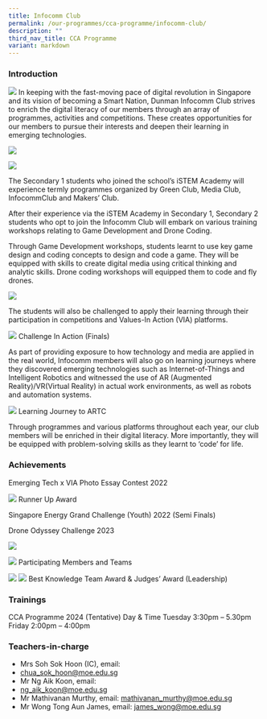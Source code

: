 ```yaml
---
title: Infocomm Club
permalink: /our-programmes/cca-programme/infocomm-club/
description: ""
third_nav_title: CCA Programme
variant: markdown
---
```

### Introduction

![](/images/CCA%20Photos/Infocomm%20Club/Pic01.jpg)
In keeping with the fast-moving pace of digital revolution in Singapore and its vision of becoming a Smart Nation, Dunman Infocomm Club strives to enrich the digital literacy of our members through an array of programmes, activities and competitions. These creates opportunities for our members to pursue their interests and deepen their learning in emerging technologies.

![](/images/CCA%20Photos/Infocomm%20Club/Pic02.jpg)

![](/images/CCA%20Photos/Infocomm%20Club/Pic03.jpg)
	
The Secondary 1 students who joined the school’s iSTEM Academy will experience termly programmes organized by Green Club, Media Club, InfocommClub and Makers’ Club. 

After their experience via the iSTEM Academy in Secondary 1, Secondary 2 students who opt to join the Infocomm Club will embark on various training workshops relating to Game Development and Drone Coding. 

Through Game Development workshops, students learnt to use key game design and coding concepts to design and code a game. They will be equipped with skills to create digital media using critical thinking and analytic skills.  Drone coding workshops will equipped them to code and fly drones.

![](/images/CCA%20Photos/Infocomm%20Club/pic%2010%20student%20work.jpg)

The students will also be challenged to apply their learning through their participation in competitions and Values-In Action (VIA) platforms.

![](/images/CCA%20Photos/Infocomm%20Club/pic%207%20dos%20final%20(challenge%20in%20action).jpeg)
Challenge In Action (Finals)

As part of providing exposure to how technology and media are applied in the real world, Infocomm members will also go on learning journeys where they discovered emerging technologies such as Internet-of-Things and Intelligent Robotics and witnessed the use of AR (Augmented Reality)/VR(Virtual Reality) in actual work environments, as well as robots and automation systems. 

![](/images/CCA%20Photos/Infocomm%20Club/pic%209%20learning%20journey%20to%20artc.jpeg)
Learning Journey to ARTC
 
Through programmes and various platforms throughout each year, our club members will be enriched in their digital literacy. More importantly, they will be equipped with problem-solving skills as they learnt to ‘code’ for life. 

### Achievements
Emerging Tech x VIA Photo Essay Contest 2022 

![](/images/CCA%20Photos/Infocomm%20Club/pic%204%20via%20photo%20essay%20contest%202022.jpeg)
Runner Up Award

Singapore Energy Grand Challenge (Youth) 2022  (Semi Finals)


Drone Odyssey Challenge 2023

 ![](/images/CCA%20Photos/Infocomm%20Club/pic%205%20participants%20of%20dos.jpeg)
 
 ![](/images/CCA%20Photos/Infocomm%20Club/pic%206%20dos%20teams-min.png)
		Participating Members and Teams 


![](/images/CCA%20Photos/Infocomm%20Club/pic%208%20award%20winners%20of%20dos.jpeg)
![](/images/CCA%20Photos/Infocomm%20Club/pic%209%20learning%20journey%20to%20artc.jpeg)
Best Knowledge Team Award & Judges’ Award (Leadership)

### Trainings

CCA Programme 2024 (Tentative)
Day & Time	Tuesday 3:30pm – 5.30pm
	Friday 2:00pm – 4:00pm	 


### Teachers-in-charge

* Mrs Soh Sok Hoon (IC), email:&nbsp;
* [chua\_sok\_hoon@moe.edu.sg](mailto:chua_sok_hoon@moe.edu.sg)
* Mr Ng Aik Koon, email:&nbsp;
* [ng\_aik\_koon@moe.edu.sg](mailto:ng_aik_koon@moe.edu.sg)
* Mr  Mathivanan Murthy, email:&nbsp;[mathivanan_murthy@moe.edu.sg](mailto:mathivanan_murthy@moe.edu.sg)
* Mr Wong Tong Aun James, email:&nbsp;[james_wong@moe.edu.sg](mailto:james_wong@moe.edu.sg)
